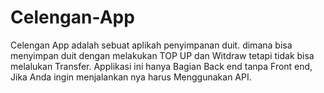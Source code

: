 # Celengan-App
Celengan App adalah sebuat aplikah penyimpanan duit. dimana bisa menyimpan duit dengan melakukan TOP UP dan Witdraw tetapi tidak bisa melalukan Transfer. Applikasi ini hanya Bagian Back end tanpa Front end, Jika Anda ingin menjalankan nya harus Menggunakan API.
